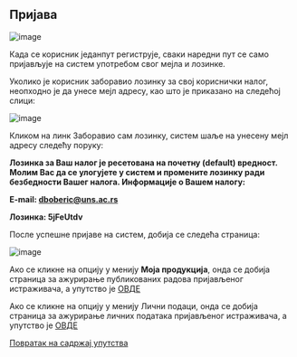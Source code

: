 ## Пријава

![image](https://user-images.githubusercontent.com/29538544/152541299-212d73f9-bfc1-4cb4-8e25-98f0785f4d40.png)
 
Када се корисник једанпут региструје, сваки наредни пут се само пријављује на систем употребом свог мејла и лозинке. 

Уколико је корисник заборавио лозинку за свој кориснички налог, неопходно је да унесе мејл адресу, као што је приказано на следећој слици:

![image](https://user-images.githubusercontent.com/29538544/178094708-39ecfc1c-dc4f-4396-8e72-f7b5035c5a83.png)

Кликом на линк Заборавио сам лозинку, систем шаље на унесену мејл адресу следећу поруку:

**Лозинка за Ваш налог је ресетована на почетну (default) вредност. Молим Вас да се улогујете у систем и промените лозинку ради безбедности Вашег налога. Информације о Вашем налогу:**

**E-mail: dboberic@uns.ac.rs**

**Лозинка: 5jFeUtdv**

После успешне пријаве на систем, добија се следећа страница: 

![image](https://user-images.githubusercontent.com/29538544/179405931-bd062c97-10bc-4c8a-b474-fa52d2d24e00.png)

Ако се кликне на опцију у менију **Моја продукција**, онда се добија страница за ажурирање публикованих радова пријављеног истраживача, а упутство је [ОВДЕ](../produkcija/casopisi/knrCasopisi.md)

Ако се кликне на опцију у менију Лични подаци, онда се добија страница за ажурирање личних података пријављеног истраживача,  а упутство је [ОВДЕ](../licnipodaci/prikazIIzmenaLicnihPodataka.md)

[Повратак на садржај упутства](../uputstvo.md#садржај)
